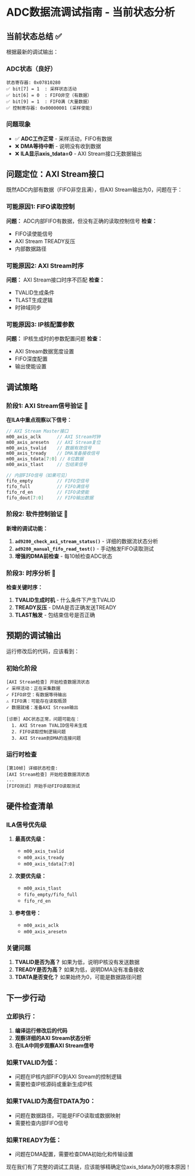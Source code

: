 # ADC数据流调试指南 - 当前状态分析

## 当前状态总结 ✅

根据最新的调试输出：

### ADC状态（良好）
```
状态寄存器: 0x07810280
✅ bit[7] = 1  : 采样状态活动  
✅ bit[6] = 0  : FIFO非空（有数据）
✅ bit[9] = 1  : FIFO满（大量数据）
✅ 控制寄存器: 0x00000001 (采样使能)
```

### 问题现象
- ✅ **ADC工作正常** - 采样活动，FIFO有数据
- ❌ **DMA等待中断** - 说明没有收到数据
- ❌ **ILA显示axis_tdata=0** - AXI Stream接口无数据输出

## 问题定位：AXI Stream接口

既然ADC内部有数据（FIFO非空且满），但AXI Stream输出为0，问题在于：

### 可能原因1: FIFO读取控制
**问题：** ADC内部FIFO有数据，但没有正确的读取控制信号
**检查：** 
- FIFO读使能信号
- AXI Stream TREADY反压
- 内部数据路径

### 可能原因2: AXI Stream时序
**问题：** AXI Stream接口时序不匹配
**检查：**
- TVALID生成条件
- TLAST生成逻辑  
- 时钟域同步

### 可能原因3: IP核配置参数
**问题：** IP核生成时的参数配置问题
**检查：**
- AXI Stream数据宽度设置
- FIFO深度配置
- 输出使能设置

## 调试策略

### 阶段1: AXI Stream信号验证 🎯

**在ILA中重点观察以下信号：**
```verilog
// AXI Stream Master接口
m00_axis_aclk      // AXI Stream时钟
m00_axis_aresetn   // AXI Stream复位
m00_axis_tvalid    // 数据有效信号
m00_axis_tready    // DMA准备接收信号  
m00_axis_tdata[7:0] // 8位数据
m00_axis_tlast     // 包结束信号

// 内部FIFO信号（如果可见）
fifo_empty         // FIFO空信号
fifo_full          // FIFO满信号
fifo_rd_en         // FIFO读使能
fifo_dout[7:0]     // FIFO输出数据
```

### 阶段2: 软件控制验证 🎯

**新增的调试功能：**
1. **`ad9280_check_axi_stream_status()`** - 详细的数据流状态分析
2. **`ad9280_manual_fifo_read_test()`** - 手动触发FIFO读取测试
3. **增强的DMA前检查** - 每10帧检查ADC状态

### 阶段3: 时序分析 🎯

**检查关键时序：**
1. **TVALID生成时机** - 什么条件下产生TVALID
2. **TREADY反压** - DMA是否正确发送TREADY
3. **TLAST触发** - 包结束信号是否正确

## 预期的调试输出

运行修改后的代码，应该看到：

### 初始化阶段
```
[AXI Stream检查] 开始检查数据流状态
✓ 采样活动：正在采集数据
✓ FIFO非空：有数据等待输出  
⚠ FIFO满：可能存在读取瓶颈
✓ 数据就绪：准备AXI Stream输出

[诊断] ADC状态正常，问题可能在：
  1. AXI Stream TVALID信号未生成
  2. FIFO读取控制逻辑问题
  3. AXI Stream到DMA的连接问题
```

### 运行时检查
```
[第10帧] 详细状态检查:
[AXI Stream检查] 开始检查数据流状态
...
[FIFO测试] 开始手动FIFO读取测试
```

## 硬件检查清单

### ILA信号优先级
1. **最高优先级：**
   - `m00_axis_tvalid`
   - `m00_axis_tready`
   - `m00_axis_tdata[7:0]`

2. **次要优先级：**
   - `m00_axis_tlast`
   - `fifo_empty/fifo_full`
   - `fifo_rd_en`

3. **参考信号：**
   - `m00_axis_aclk`
   - `m00_axis_aresetn`

### 关键问题
1. **TVALID是否为高？** 如果为低，说明IP核没有发送数据
2. **TREADY是否为高？** 如果为低，说明DMA没有准备接收
3. **TDATA是否变化？** 如果始终为0，可能是数据路径问题

## 下一步行动

### 立即执行：
1. **编译运行修改后的代码**
2. **观察详细的AXI Stream状态分析**
3. **在ILA中同步观察AXI Stream信号**

### 如果TVALID为低：
- 问题在IP核内部FIFO到AXI Stream的控制逻辑
- 需要检查IP核源码或重新生成IP核

### 如果TVALID为高但TDATA为0：
- 问题在数据路径，可能是FIFO读取或数据映射
- 需要检查内部FIFO信号

### 如果TREADY为低：
- 问题在DMA配置，需要检查DMA初始化和传输设置

现在我们有了完整的调试工具链，应该能够精确定位axis_tdata为0的根本原因！
